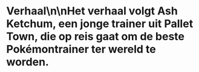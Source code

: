 # Verhaal\n\nHet verhaal volgt Ash Ketchum, een jonge trainer uit Pallet Town, die op reis gaat om de beste Pokémontrainer ter wereld te worden.
